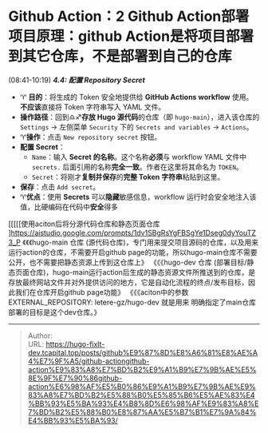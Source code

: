 # Github Action：2 Github Action部署项目原理：github Action是将项目部署到其它仓库，不是部署到自己的仓库

(08:41-10:19) ***4.4: 配置 Repository Secret***
-  ♈ **目的**：将生成的 Token 安全地提供给 **GitHub Actions workflow** 使用。**不应该**直接将 Token 字符串写入 YAML 文件。
-   **操作路径**：回到♎♐**存放 Hugo 源代码**的仓库（即 `hugo-main`），进入该仓库的 `Settings` -> 左侧菜单 `Security` 下的 `Secrets and variables` -> `Actions`。
-   ♈**操作**：点击 `New repository secret` 按钮。
-   **配置 Secret**：
    *   `Name`：输入 **Secret 的名称**。这个名称**必须**与 workflow YAML 文件中 `secrets.` 后面引用的名称**完全一致**。作者在这里将其命名为 `TOKEN`。
    *   `Secret`：将刚才**复制并保存**的**完整 Token 字符串**粘贴到这里。
-   **保存**：点击 `Add secret`。
-   ♈**优点**：使用 **Secrets** 可以**隐藏**敏感信息，workflow 运行时会安全地注入该值，比硬编码在代码中**安全**得多


[[[[[使用aciton后将分源代码仓库和静态页面仓库 ]https://aistudio.google.com/prompts/1dv1SBgRsYgFBSgYe1Dseg0dyYouTZ3_P
	《《《hugo-main 仓库 (源代码仓库)，专门用来提交项目源码的仓库，以及用来运行action的仓库，不需要开启github page的功能，所以hugo-main仓库不需要公开，也不需要把静态资源上传到这仓库上》
	《《《hugo-dev 仓库 (部署目标/静态页面仓库)，hugo-main运行action后生成的静态资源文件所推送到的仓库，是存放最终网站文件并对外提供访问的地方，它是自动化流程的终点/发布目标，因此我们在仓库开启github page功能》
		《《《aciton中的参数 EXTERNAL_REPOSITORY: letere-gz/hugo-dev 就是用来 明确指定了main仓库部署的目标是这个dev仓库。》

---

> Author:   
> URL: https://hugo-fixlt-dev.tcapital.top/posts/github%E9%87%8D%E8%A6%81%E8%AE%A4%E7%9F%A5/github-actiongithub-action%E9%83%A8%E7%BD%B2%E9%A1%B9%E7%9B%AE%E5%8E%9F%E7%90%86github-action%E6%98%AF%E5%B0%86%E9%A1%B9%E7%9B%AE%E9%83%A8%E7%BD%B2%E5%88%B0%E5%85%B6%E5%AE%83%E4%BB%93%E5%BA%93%E4%B8%8D%E6%98%AF%E9%83%A8%E7%BD%B2%E5%88%B0%E8%87%AA%E5%B7%B1%E7%9A%84%E4%BB%93%E5%BA%93/  

